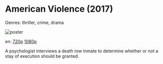 # American Violence (2017)

Genres: thriller, crime, drama

![poster](http://image.tmdb.org/t/p/w500/2JM8wiOW0yvOyXY1zZKKiRQ1UPB.jpg)

en:
  [720p](magnet:?xt=urn:btih:77F05FDB0580542ABAAD7210E28F1A8FCFA72242&tr=udp://glotorrents.pw:6969/announce&tr=udp://tracker.opentrackr.org:1337/announce&tr=udp://torrent.gresille.org:80/announce&tr=udp://tracker.openbittorrent.com:80&tr=udp://tracker.coppersurfer.tk:6969&tr=udp://tracker.leechers-paradise.org:6969&tr=udp://p4p.arenabg.ch:1337&tr=udp://tracker.internetwarriors.net:1337)
  [1080p](magnet:?xt=urn:btih:4FDF4A457C7DAEC532394B63C64A9B846182A357&tr=udp://glotorrents.pw:6969/announce&tr=udp://tracker.opentrackr.org:1337/announce&tr=udp://torrent.gresille.org:80/announce&tr=udp://tracker.openbittorrent.com:80&tr=udp://tracker.coppersurfer.tk:6969&tr=udp://tracker.leechers-paradise.org:6969&tr=udp://p4p.arenabg.ch:1337&tr=udp://tracker.internetwarriors.net:1337)
  


A psychologist interviews a death row inmate to determine whether or not a stay of execution should be granted.